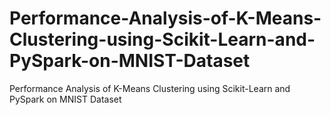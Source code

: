 # Performance-Analysis-of-K-Means-Clustering-using-Scikit-Learn-and-PySpark-on-MNIST-Dataset
Performance Analysis of K-Means Clustering using Scikit-Learn and PySpark on MNIST Dataset
